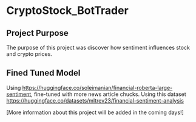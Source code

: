 # CryptoStock_BotTrader

## Project Purpose

The purpose of this project was discover how sentiment influences stock and crypto prices.


## Fined Tuned Model

Using https://huggingface.co/soleimanian/financial-roberta-large-sentiment, fine-tuned with more news article chucks.
Using this dataset https://huggingface.co/datasets/mltrev23/financial-sentiment-analysis

[More information about this project will be added in the coming days!] 



